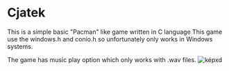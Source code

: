 # Cjatek
This is a simple basic "Pacman" like game written in C language
This game use the windows.h and conio.h so unfortunately only works in Windows systems.

The game has music play option which only works with .wav files.
![képxd](https://github.com/bzsol/CrapMan/blob/master/gameplay.png)
